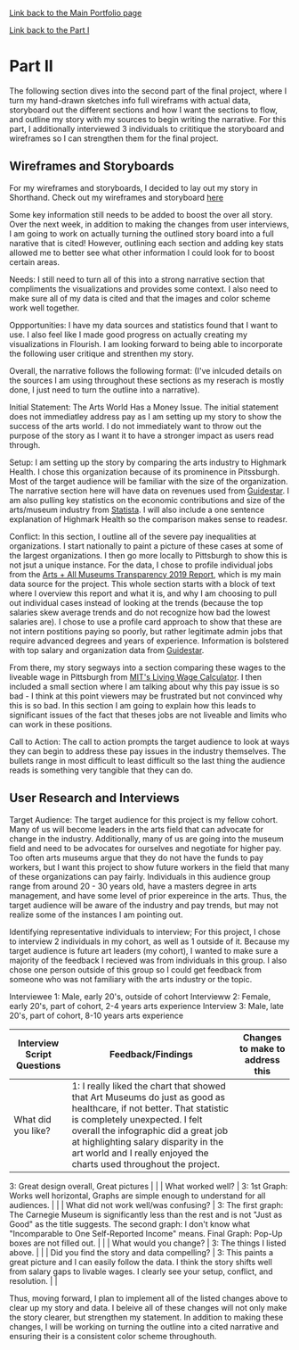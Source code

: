 [Link back to the Main Portfolio page](README.md)

[Link back to the Part I](FinalProjectKatieWinter.md)

# Part II

The following section dives into the second part of the final project, where I turn my hand-drawn sketches info full wireframs with actual data, storyboard out the different sections and how I want the sections to flow, and outline my story with my sources to begin writing the narrative. For this part, I additionally interviewed 3 individuals to crititique the storyboard and wireframes so I can strengthen them for the final project. 

## Wireframes and Storyboards 

For my wireframes and storyboards, I decided to lay out my story in Shorthand. Check out my wireframes and storyboard [here](https://preview.shorthand.com/lqXf2Erjw745Kduc)

Some key information still needs to be added to boost the over all story. Over the next week, in addition to making the changes from user interviews, I am going to work on actually turning the outlined story board into a full narative that is cited! However, outlining each section and adding key stats allowed me to better see what other information I could look for to boost certain areas. 

Needs: I still need to turn all of this into a strong narrative section that compliments the visualizations and provides some context. I also need to make sure all of my data is cited and that the images and color scheme work well together. 

Oppportunities: I have my data sources and statistics found that I want to use. I also feel like I made good progress on actually creating my visualizations in Flourish. I am looking forward to being able to incorporate the following user critique and strenthen my story. 

Overall, the narrative follows the following format: (I've inlcuded details on the sources I am using throughout these sections as my reserach is mostly done, I just need to turn the outline into a narrative).

Initial Statement: The Arts World Has a Money Issue.  The initial statement does not immediatley address pay as I am setting up my story to show the success of the arts world. I do not immediately want to throw out the purpose of the story as I want it to have a stronger impact as users read through. 

Setup: I am setting up the story by comparing the arts industry to Highmark Health. I chose this organization because of its prominence in Pitssburgh. Most of the target audience will be familiar with the size of the organization. The narrative section here will have data on revenues used from [Guidestar](https://www.guidestar.org/search). I am also pulling key statistics on the economic contributions and size of the arts/museum industry from [Statista](https://www.statista.com/topics/1509/museums/#topicHeader__wrapper). I will also include a one sentence explanation of Highmark Health so the comparison makes sense to readesr.

Conflict: In this section, I outline all of the severe pay inequalities at organizations. I start nationally to paint a picture of these cases at some of the largest organizations. I then go more locally to Pittsburgh to show this is not jsut a unique instance. For the data, I chose to profile individual jobs from the [Arts + All Museums Transparency 2019 Report](https://docs.google.com/spreadsheets/d/14_cn3afoas7NhKvHWaFKqQGkaZS5rvL6DFxzGqXQa6o/edit#gid=0), which is my main data source for the project. This whole section starts with a block of text where I overview this report and what it is, and why I am choosing to pull out individual cases instead of looking at the trends (because the top salaries skew average trends and do not recognize how bad the lowest salaries are). I chose to use a profile card approach to show that these are not intern postitions paying so poorly, but rather legitimate admin jobs that require advanced degrees and years of experience. Information is bolstered with top salary and organization data from [Guidestar](https://www.guidestar.org/search).

From there, my story segways into a section comparing these wages to the liveable wage in Pittsburgh from [MIT's Living Wage Calculator](https://livingwage.mit.edu/metros/38300).
I then included a small section where I am talking about why this pay issue is so bad - I think at this point viewers may be frustrated but not convinced why this is so bad. In this section I am going to explain how this leads to significant issues of the fact that theses jobs are not liveable and limits who can work in these positions.


Call to Action: The call to action prompts the target audience to look at ways they can begin to address these pay issues in the industry themselves. The bullets range in most difficult to least difficult so the last thing the audience reads is something very tangible that they can do.


## User Research and Interviews

Target Audience: 
The target audience for this project is my fellow cohort. Many of us will become leaders in the arts field that can advocate for change in the industry. Additionally, many of us are going into the museum field and need to be advocates for ourselves and negotiate for higher pay. Too often arts museums argue that they do not have the funds to pay workers, but I want this project to show future workers in the field that many of these organizations can pay fairly. 
Individuals in this audience group range from around 20 - 30 years old, have a masters degree in arts management, and have some level of prior expereince in the arts. Thus, the target audience will be aware of the industry and pay trends, but may not realize some of the instances I am pointing out. 

Identifying representative individuals to interview;
For this project, I chose to interview 2 individuals in my cohort, as well as 1 outside of it. Because my target audience is future art leaders (my cohort), I wanted to make sure a majority of the feedback I recieved was from individuals in this group. I also chose one person outside of this group so I could get feedback from someone who was not familiary with the arts industry or the topic. 

Interviewee 1: Male, early 20's, outside of cohort
Intervieww 2: Female, early 20's, part of cohort, 2-4 years arts experience
Interview 3: Male, late 20's, part of cohort, 8-10 years arts experience


| Interview Script Questions | Feedback/Findings | Changes to make to address this |
| --- | --- | --- |
| What did you like? | 1: I really liked the chart that showed that Art Museums do just as good as healthcare, if not better. That statistic is completely unexpected. I felt overall the infographic did a great job at highlighting salary disparity in the art world and I really enjoyed the charts used throughout the project.

3: Great design overall, Great pictures | |
| What worked well? | 3: 1st Graph: Works well horizontal, Graphs are simple enough to understand for all audiences. |   |
| What did not work well/was confusing? | 3: The first graph: The Carnegie Museum is significantly less than the rest and is not "Just as Good" as the title suggests. The second graph: I don't know what "Incomparable to One Self-Reported Income" means. Final Graph: Pop-Up boxes are not filled out. |   |
| What would you change? | 3: The things I listed above. |   |
| Did you find the story and data compelling? | 3: This paints a great picture and I can easily follow the data. I think the story shifts well from salary gaps to livable wages. I clearly see your setup, conflict, and resolution. |   |

Thus, moving forward, I plan to implement all of the listed changes above to clear up my story and data. I beleive all of these changes will not only make the story clearer, but strengthen my statement. In addition to making these changes, I will be working on turning the outline into a cited narrative and ensuring their is a consistent color scheme throughouth. 



